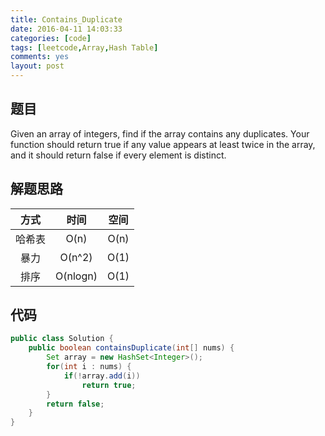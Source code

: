 ```yaml
---
title: Contains_Duplicate
date: 2016-04-11 14:03:33
categories: [code]
tags: [leetcode,Array,Hash Table]
comments: yes
layout: post
---
```


## 题目

Given an array of integers, find if the array contains any duplicates. Your function should return true if any value appears at least twice in the array, and it should return false if every element is distinct.

## 解题思路

|方式|时间|空间|
|:---:|:---:|:---:|
|哈希表|O(n)|O(n)|
|暴力|O(n^2)|O(1)|
|排序|O(nlogn)|O(1)|

## 代码

```java
public class Solution {
    public boolean containsDuplicate(int[] nums) {
        Set array = new HashSet<Integer>();
        for(int i : nums) {
            if(!array.add(i))
                return true;
        }
        return false;
    }
}
```